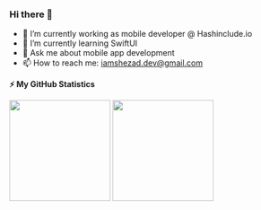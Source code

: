 ### Hi there 👋


- 🔭 I’m currently working as mobile developer @ Hashinclude.io
- 🌱 I’m currently learning SwiftUI
- 💬 Ask me about mobile app development
- 📫 How to reach me: iamshezad.dev@gmail.com


<!-- GitHub stats -->
<b>⚡ My GitHub Statistics</b>

<p>
<!-- GitHub Stats -->
<img height="180em" src="https://github-readme-stats.vercel.app/api?username=iamshezad&show_icons=true&hide_border=true" />

<!-- Most Used Languages -->
<img height="180em" src="https://github-readme-stats.vercel.app/api/top-langs/?username=iamshezad&show_icons=true&hide_border=true&layout=compact&langs_count=4"/>
</p>


